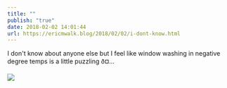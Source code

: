 ```yaml
---
title: ""
publish: "true"
date: 2018-02-02 14:01:44
url: https://ericmwalk.blog/2018/02/02/i-dont-know.html
---
```


I don't know about anyone else but I feel like window washing in negative degree temps is a little puzzling ð¤...

![](https://ericmwalk.blog/uploads/2022/6091e9151c.jpg)